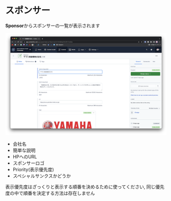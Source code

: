 # スポンサー

**Sponsor**からスポンサーの一覧が表示されます

![sponsor](pic/sponsor.png)

- 会社名
- 簡単な説明
- HPへのURL
- スポンサーロゴ
- Priority(表示優先度)
- スペシャルサンクスかどうか

表示優先度はざっくりと表示する順番を決めるために使ってください, 同じ優先度の中で順番を決定する方法は存在しません
